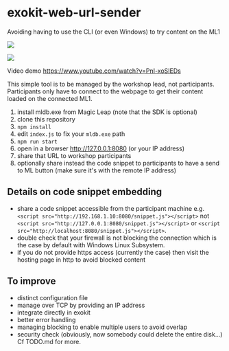 # exokit-web-url-sender
Avoiding having to use the CLI (or even Windows) to try content on the ML1

![](https://fabien.benetou.fr/pub/home/WebARFOSDEM2019/nocli.gif)

![](https://pbs.twimg.com/media/DzoOyFyXQAA50iK.png:large)

Video demo https://www.youtube.com/watch?v=PnI-xoSIEDs

This simple tool is to be managed by the workshop lead, not participants. Participants only have to connect to the webpage to get their content loaded on the connected ML1.

1. install mldb.exe from Magic Leap (note that the SDK is optional)
1. clone this repository
1. `npm install`
1. edit `index.js` to fix your `mldb.exe` path 
1. `npm run start`
1. open in a browser http://127.0.0.1:8080 (or your IP address)
1. share that URL to workshop participants
1. optionally share instead the code snippet to participants to have a send to ML button (make sure it's with the remote IP address)

## Details on code snippet embedding
- share a code snippet accessible from the participant machine e.g. `<script src="http://192.168.1.10:8080/snippet.js"></script>`
not `<script src="http://127.0.0.1:8080/snippet.js"></script>` or `<script src="http://localhost:8080/snippet.js"></script>`.
- double check that your firewall is not blocking the connection which is the case by default with Windows Linux Subsystem.
- if you do not provide https access (currently the case) then visit the hosting page in http to avoid blocked content

## To improve
- distinct configuration file
- manage over TCP by providing an IP address
- integrate directly in exokit
- better error handling
- managing blocking to enable multiple users to avoid overlap
- security check (obviously, now somebody could delete the entire disk...)
Cf TODO.md for more.
